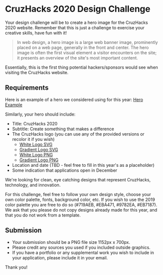 # CruzHacks 2020 Design Challenge

Your design challenge will be to create a hero image for the CruzHacks 2020 website. Remember that this is just a challenge to exercise your creative skills, have fun with it!

> In web design, a hero image is a large web banner image, prominently placed 
> on a web page, generally in the front and center. The hero image is often 
> the first visual element a visitor encounters on the site; it presents an 
> overview of the site's most important content. 

Essentially, this is the first thing potential hackers/sponsors would see when visiting the CruzHacks website. 

## Requirements 
Here is an example of a hero we considered using for this year: [Hero Example](./hero-example.png)

Similarly, your hero should include:
 - Title: CruzHacks 2020
 - Subtitle: Create something that makes a difference
 - The CruzHacks logo (you can use any of the provided versions or recolor it if you wish) 
     - [White Logo SVG](./white-logo.svg)
     - [Gradient Logo SVG](./gradient-logo.svg)
     - [White Logo PNG](./white-logo.png)
     - [Gradient Logo PNG](./gradient-logo.png)
 - Location and date (TBD - feel free to fill in this year's as a placeholder)
 - Some indication that applications open in December

We're looking for clean, eye catching designs that represent CruzHacks, technology, and innovation.

For this challenge, feel free to follow your own design style, choose your own color palette, fonts, background color, etc. If you wish to use the 2019 color palette you are free to do so (#719AEB, #EBA471, #9782EA, #EB7187). We ask that you please do not copy designs already made for this year, and that you do not work from a template.

## Submission

- Your submission should be a PNG file size 1152px x 700px. 
- Please credit any sources you used if you included outside graphics. 
- If you have a portfolio or any supplemental work you wish to include in your application, please include it in your email.

Thank you!

